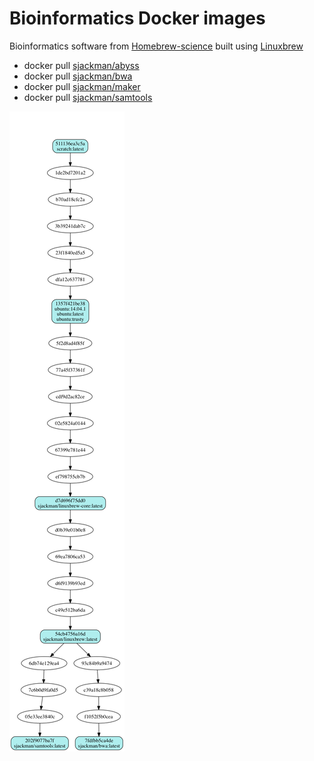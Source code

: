 Bioinformatics Docker images
================================================================================

Bioinformatics software from [Homebrew-science][] built using [Linuxbrew][]

[Homebrew-science]: https://github.com/Homebrew/homebrew-science
[Linuxbrew]: http://brew.sh/linuxbrew/

+ docker pull [sjackman/abyss](abyss/)
+ docker pull [sjackman/bwa](bwa/)
+ docker pull [sjackman/maker](maker/)
+ docker pull [sjackman/samtools](samtools/)

![Docker images](docker-images.png)
